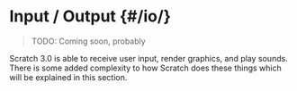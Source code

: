 # Input / Output {#/io/}

> TODO: Coming soon, probably

Scratch 3.0 is able to receive user input, render graphics, and play sounds. There is some added complexity to how Scratch does these things which will be explained in this section.
